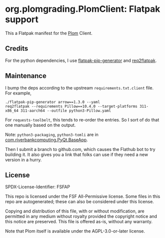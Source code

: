 # org.plomgrading.PlomClient: Flatpak support

This a Flatpak manifest for the [Plom](https://plomgrading.org) Client.


## Credits

For the python dependencies, I use [flatpak-pip-generator] and [req2flatpak].

[flatpak-pip-generator]: https://github.com/flatpak/flatpak-builder-tools/blob/master/pip/flatpak-pip-generator
[req2flatpak]: https://johannesjh.github.io/req2flatpak/main/index.html


## Maintenance

I bump the deps according to the upstream `requirements.txt.client` file.
For example,
```
./flatpak-pip-generator arrow==1.3.0 --yaml
req2flatpak --requirements Pillow==10.4.0 --target-platforms 311-x86_64 311-aarch64 --outfile python3-Pillow.yaml
```
For `requests-toolbelt`, this tends to re-order the entries.  So
I sort of do that one manually based on the output.

Note: `python3-packaging`, `python3-tomli` are
in [com.riverbankcomputing.PyQt.BaseApp](https://flathub.org/apps/com.riverbankcomputing.PyQt.BaseApp).

Then I submit a branch to github.com, which causes the Flathub bot to try
building it.  It also gives you a link that folks can use if they need a
new version in a hurry.


## License

SPDX-License-Identifier: FSFAP

This repo is licensed under the FSF All-Permissive license.
Some files in this repo are autogenerated; these can also be considered under this license.

Copying and distribution of this file, with or without modification,
are permitted in any medium without royalty provided the copyright
notice and this notice are preserved.  This file is offered as-is,
without any warranty.

Note that Plom itself is available under the AGPL-3.0-or-later license.
